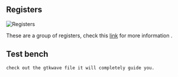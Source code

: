 ## Registers
![Registers](https://github.com/EnigmaticAbyss/DigitalDesignLab/raw/main/RIscVCPU/Register/Register.png)



These are a group of registers, check this [link](https://en.wikipedia.org/wiki/Program_counter) for more information .



## Test bench
```bash
check out the gtkwave file it will completely guide you.
```